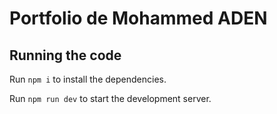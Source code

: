 
  # Portfolio de Mohammed ADEN

  ## Running the code

  Run `npm i` to install the dependencies.

  Run `npm run dev` to start the development server.
  
